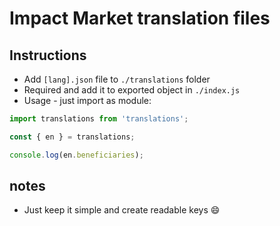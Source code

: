 # Impact Market translation files

## Instructions
- Add `[lang].json` file to `./translations` folder
- Required and add it to exported object in `./index.js`
- Usage - just import as module:
```javascript
import translations from 'translations';

const { en } = translations;

console.log(en.beneficiaries);
```

## notes
- Just keep it simple and create readable keys :smile:
